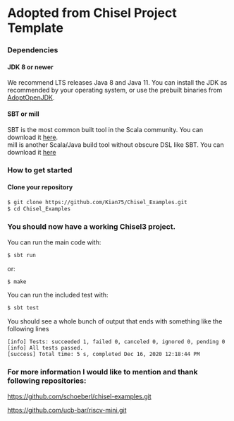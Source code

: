 Adopted from Chisel Project Template
====================================


### Dependencies

#### JDK 8 or newer

We recommend LTS releases Java 8 and Java 11. You can install the JDK as recommended by your operating system, or use the prebuilt binaries from [AdoptOpenJDK](https://adoptopenjdk.net/).

#### SBT or mill

SBT is the most common built tool in the Scala community. You can download it [here](https://www.scala-sbt.org/download.html).  
mill is another Scala/Java build tool without obscure DSL like SBT. You can download it [here](https://github.com/com-lihaoyi/mill/releases)

### How to get started

#### Clone your repository

```sh
$ git clone https://github.com/Kian75/Chisel_Examples.git
$ cd Chisel_Examples
```
### You should now have a working Chisel3 project.

You can run the main code with:
```sh
$ sbt run
```
or:
```sh
$ make
```
You can run the included test with:
```sh
$ sbt test
```

You should see a whole bunch of output that ends with something like the following lines
```
[info] Tests: succeeded 1, failed 0, canceled 0, ignored 0, pending 0
[info] All tests passed.
[success] Total time: 5 s, completed Dec 16, 2020 12:18:44 PM
```
### For more information I would like to mention and thank following repositories:
https://github.com/schoeberl/chisel-examples.git

https://github.com/ucb-bar/riscv-mini.git

